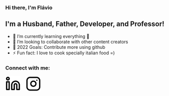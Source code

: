 ### Hi there, I'm Flávio

## I'm a Husband, Father, Developer, and Professor!
- 🌱 I’m currently learning everything 🤣
- 👯 I’m looking to collaborate with other content creators
- 🥅 2022 Goals: Contribute more using github
- ⚡ Fun fact: I love to cook specially italian food =)

### Connect with me:

[![website](./img/linkedin-light.svg)](https://linkedin.com/in/flávio-motta-28155052)
&nbsp;&nbsp;
[![website](./img/instagram-light.svg)](https://www.instagram.com/adsunifaminas/)